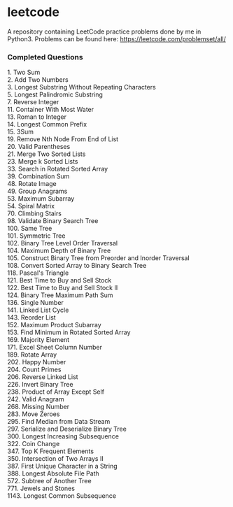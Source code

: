 # leetcode
A repository containing LeetCode practice problems done by me in Python3.
Problems can be found here: https://leetcode.com/problemset/all/

### Completed Questions
1\. Two Sum  
2\. Add Two Numbers  
3\. Longest Substring Without Repeating Characters  
5\. Longest Palindromic Substring  
7\. Reverse Integer  
11\. Container With Most Water  
13\. Roman to Integer   
14\. Longest Common Prefix  
15\. 3Sum  
19\. Remove Nth Node From End of List  
20\. Valid Parentheses  
21\. Merge Two Sorted Lists  
23\. Merge k Sorted Lists  
33\. Search in Rotated Sorted Array  
39\. Combination Sum  
48\. Rotate Image  
49\. Group Anagrams  
53\. Maximum Subarray  
54\. Spiral Matrix  
70\. Climbing Stairs  
98\. Validate Binary Search Tree  
100\. Same Tree  
101\. Symmetric Tree  
102\. Binary Tree Level Order Traversal  
104\. Maximum Depth of Binary Tree  
105\. Construct Binary Tree from Preorder and Inorder Traversal  
108\. Convert Sorted Array to Binary Search Tree  
118\. Pascal's Triangle  
121\. Best Time to Buy and Sell Stock    
122\. Best Time to Buy and Sell Stock II  
124\. Binary Tree Maximum Path Sum  
136\. Single Number  
141\. Linked List Cycle  
143\. Reorder List  
152\. Maximum Product Subarray  
153\. Find Minimum in Rotated Sorted Array  
169\. Majority Element   
171\. Excel Sheet Column Number  
189\. Rotate Array  
202\. Happy Number  
204\. Count Primes  
206\. Reverse Linked List  
226\. Invert Binary Tree  
238\. Product of Array Except Self  
242\. Valid Anagram  
268\. Missing Number  
283\. Move Zeroes  
295\. Find Median from Data Stream  
297\. Serialize and Deserialize Binary Tree  
300\. Longest Increasing Subsequence  
322\. Coin Change  
347\. Top K Frequent Elements  
350\. Intersection of Two Arrays II  
387\. First Unique Character in a String  
388\. Longest Absolute File Path  
572\. Subtree of Another Tree  
771\. Jewels and Stones  
1143\. Longest Common Subsequence
